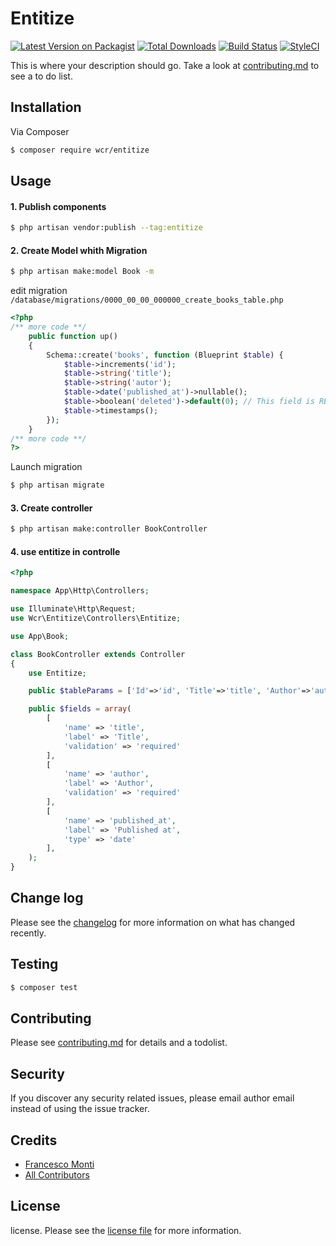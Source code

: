 # Entitize

[![Latest Version on Packagist][ico-version]][link-packagist]
[![Total Downloads][ico-downloads]][link-downloads]
[![Build Status][ico-travis]][link-travis]
[![StyleCI][ico-styleci]][link-styleci]

This is where your description should go. Take a look at [contributing.md](contributing.md) to see a to do list.

## Installation

Via Composer

``` bash
$ composer require wcr/entitize
```

## Usage
#### 1. Publish components ####
``` bash
$ php artisan vendor:publish --tag:entitize
```

#### 2. Create Model whith Migration ####
``` bash
$ php artisan make:model Book -m
```
edit migration `/database/migrations/0000_00_00_000000_create_books_table.php`
``` php
<?php
/** more code **/
    public function up()
    {
        Schema::create('books', function (Blueprint $table) {
            $table->increments('id');
            $table->string('title');
            $table->string('autor');
            $table->date('published_at')->nullable();
            $table->boolean('deleted')->default(0); // This field is REQUIRED
            $table->timestamps();
        });
    }
/** more code **/
?>
```
Launch migration
``` bash
$ php artisan migrate
```

#### 3. Create controller ####
``` bash
$ php artisan make:controller BookController
```

#### 4. use entitize in controlle ####
```php
<?php

namespace App\Http\Controllers;

use Illuminate\Http\Request;
use Wcr\Entitize\Controllers\Entitize;

use App\Book;

class BookController extends Controller
{
    use Entitize;

    public $tableParams = ['Id'=>'id', 'Title'=>'title', 'Author'=>'author', 'Created at'=>'created_at'];

    public $fields = array(
        [
            'name' => 'title',
            'label' => 'Title',
            'validation' => 'required'
        ],
        [
            'name' => 'author',
            'label' => 'Author',
            'validation' => 'required'
        ],
        [
            'name' => 'published_at',
            'label' => 'Published at',
            'type' => 'date'
        ],
    );
}
```

## Change log

Please see the [changelog](changelog.md) for more information on what has changed recently.

## Testing

``` bash
$ composer test
```

## Contributing

Please see [contributing.md](contributing.md) for details and a todolist.

## Security

If you discover any security related issues, please email author email instead of using the issue tracker.

## Credits

- [Francesco Monti][link-author]
- [All Contributors][link-contributors]

## License

license. Please see the [license file](license.md) for more information.

[ico-version]: https://img.shields.io/packagist/v/francescomonti/entitize.svg?style=flat-square
[ico-downloads]: https://img.shields.io/packagist/dt/francescomonti/entitize.svg?style=flat-square
[ico-travis]: https://img.shields.io/travis/francescomonti/entitize/master.svg?style=flat-square
[ico-styleci]: https://styleci.io/repos/12345678/shield

[link-packagist]: https://packagist.org/packages/wcr/entitize
[link-downloads]: https://packagist.org/packages/wcr/entitize
[link-travis]: https://travis-ci.org/francescomonti/entitize
[link-styleci]: https://styleci.io/repos/12345678
[link-author]: https://github.com/francescomonti
[link-contributors]: ../../contributors]

